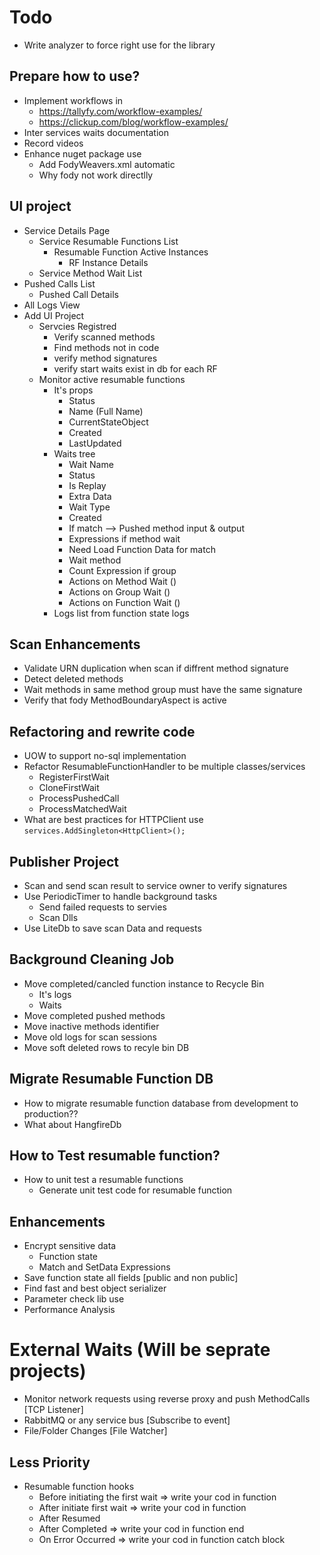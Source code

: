 ﻿# Todo

* Write analyzer to force right use for the library

## Prepare how to use?
* Implement workflows in 
	* https://tallyfy.com/workflow-examples/
	* https://clickup.com/blog/workflow-examples/
* Inter services waits documentation
* Record videos
* Enhance nuget package use
	*  Add FodyWeavers.xml automatic
	*  Why fody not work directlly


## UI project
* Service Details Page
	* Service Resumable Functions List
		* Resumable Function Active Instances
			* RF Instance Details
	* Service Method Wait List
* Pushed Calls List
	* Pushed Call Details
* All Logs View
* Add UI Project
	* Servcies Registred
		* Verify scanned methods 
		* Find methods not in code
		* verify method signatures
		* verify start waits exist in db for each RF
	* Monitor active resumable functions
		* It's props 
			* Status
			* Name (Full Name)
			* CurrentStateObject
			* Created
			* LastUpdated
		* Waits tree
			* Wait Name
			* Status
			* Is Replay
			* Extra Data
			* Wait Type
			* Created
			* If match --> Pushed method input & output
			* Expressions if method wait
			* Need Load Function Data for match
			* Wait method
			* Count Expression if group
			* Actions on Method Wait ()
			* Actions on Group Wait ()
			* Actions on Function Wait ()
		* Logs list from function state logs



## Scan Enhancements
* Validate URN duplication when scan if diffrent method signature
* Detect deleted methods
* Wait methods in same method group must have the same signature
* Verify that fody MethodBoundaryAspect is active

## Refactoring and rewrite code
* UOW to support no-sql implementation
* Refactor ResumableFunctionHandler to be multiple classes/services
	* RegisterFirstWait
	* CloneFirstWait
	* ProcessPushedCall
	* ProcessMatchedWait
* What are best practices for HTTPClient use `services.AddSingleton<HttpClient>();`


## Publisher Project
* Scan and send scan result to service owner to verify signatures
* Use PeriodicTimer to handle background tasks
	* Send failed requests to servies
	* Scan Dlls
* Use LiteDb to save scan Data and requests

## Background Cleaning Job
* Move completed/cancled function instance to Recycle Bin
	* It's logs
	* Waits
* Move completed pushed methods
* Move inactive methods identifier
* Move old logs for scan sessions
* Move soft deleted rows to recyle bin DB

## Migrate Resumable Function DB
* How to migrate resumable function database from development to production??
* What about HangfireDb


## How to Test resumable function?
* How to unit test a resumable functions
	* Generate unit test code for resumable function
		

## Enhancements
* Encrypt sensitive data
	* Function state
	* Match and SetData Expressions
* Save function state all fields [public and non public]
* Find fast and best object serializer
* Parameter check lib use
* Performance Analysis

# External Waits (Will be seprate projects)
* Monitor network requests using reverse proxy and push MethodCalls [TCP Listener]
* RabbitMQ or any service bus [Subscribe to event]
* File/Folder Changes [File Watcher]


## Less Priority
* Resumable function hooks
	* Before initiating the first wait => write your cod in function
	* After initiate first wait => write your cod in function
	* After Resumed
	* After Completed => write your cod in function end
	* On Error Occurred => write your cod in function catch block
